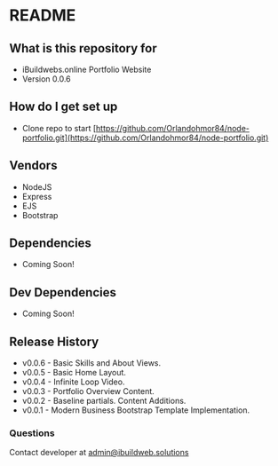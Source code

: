 # README #

## What is this repository for ##

* iBuildwebs.online Portfolio Website
* Version 0.0.6

## How do I get set up ##

* Clone repo to start [https://github.com/Orlandohmor84/node-portfolio.git](https://github.com/Orlandohmor84/node-portfolio.git)

## Vendors ##

* NodeJS
* Express
* EJS
* Bootstrap

## Dependencies ##

* Coming Soon!

## Dev Dependencies ##

* Coming Soon!

## Release History ##

* v0.0.6 - Basic Skills and About Views.
* v0.0.5 - Basic Home Layout.
* v0.0.4 - Infinite Loop Video.
* v0.0.3 - Portfolio Overview Content.
* v0.0.2 - Baseline partials. Content Additions.
* v0.0.1 - Modern Business Bootstrap Template Implementation.

### Questions ###

Contact developer at admin@ibuildweb.solutions